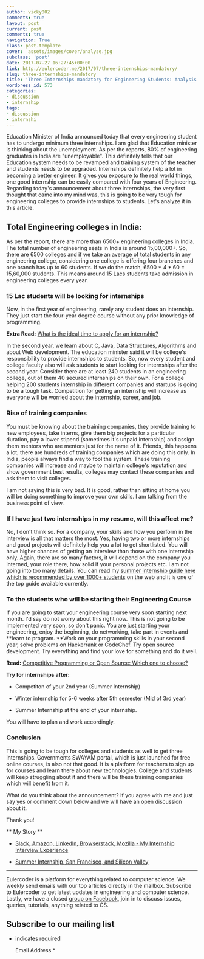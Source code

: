 ```yaml
---
author: vicky002
comments: true
layout: post
current: post
comments: true
navigation: True
class: post-template
cover:  assets/images/cover/analyse.jpg
subclass: 'post'
date: 2017-07-27 16:27:45+00:00
link: http://eulercoder.me/2017/07/three-internships-mandatory/
slug: three-internships-mandatory
title: 'Three Internships mandatory for Engineering Students: Analysis and Discussion'
wordpress_id: 573
categories:
- discussion
- internship
tags:
- discussion
- internshi
---
```


Education Minister of India announced today that every engineering student has to undergo minimum three internships. I am glad that Education minister is thinking about the unemployment. As per the reports, 80% of engineering graduates in India are "unemployable". This definitely tells that our Education system needs to be revamped and training system of the teacher and students needs to be upgraded. Internships definitely help a lot in becoming a better engineer. It gives you exposure to the real world things, one good internship can be easily compared with four years of Engineering. Regarding today's announcement about three internships, the very first thought that came into my mind was, this is going to be very tough for engineering colleges to provide internships to students. Let's analyze it in this article.


## Total Engineering colleges in India:

<!-- more -->
As per the report, there are more than 6500+ engineering colleges in India. The total number of engineering seats in India is around 15,00,000+. So, there are 6500 colleges and if we take an average of total students in any engineering college, considering one college is offering four branches and one branch has up to 60 students. If we do the match, 6500 * 4 * 60 = 15,60,000 students. This means around 15 Lacs students take admission in engineering colleges every year.


### 15 Lac students will be looking for internships


Now, in the first year of engineering, rarely any student does an internship. They just start the four-year degree course without any prior knowledge of programming.

**Extra Read:** [What is the ideal time to apply for an internship?](http://eulercoder.me/2017/07/what-is-the-ideal-time-to-apply-for-internships-and-jobs/)

In the second year, we learn about C, Java, Data Structures, Algorithms and about Web development. The education minister said it will be college's responsibility to provide internships to students. So, now every student and college faculty also will ask students to start looking for internships after the second year. Consider there are at least 240 students in an engineering college, out of them 40 secured internships on their own. For a college helping 200 students internship in different companies and startups is going to be a tough task. Competition for getting an internship will increase as everyone will be worried about the internship, career, and job.


### Rise of training companies


You must be knowing about the training companies, they provide training to new employees, take interns, give them big projects for a particular duration, pay a lower stipend (sometimes it's unpaid internship) and assign them mentors who are mentors just for the name of it. Friends, this happens a lot, there are hundreds of training companies which are doing this only. In India, people always find a way to fool the system. These training companies will increase and maybe to maintain college's reputation and show government best results, colleges may contact these companies and ask them to visit colleges.

I am not saying this is very bad. It is good, rather than sitting at home you will be doing something to improve your own skills. I am talking from the business point of view.


### If I have just two internships in my resume, will this affect me?


No, I don't think so. For a company, your skills and how you perform in the interview is all that matters the most. Yes, having two or more internships and good projects will definitely help you a lot to get shortlisted. You will have higher chances of getting an interview than those with one internship only. Again, there are so many factors, it will depend on the company you interned, your role there, how solid if your personal projects etc. I am not going into too many details. You can read my [summer internship guide here which is recommended by over 1000+ students](http://eulercoder.me/2017/07/summer-internship-ultimate-guide/) on the web and it is one of the top guide available currently.


### To the students who will be starting their Engineering Course


If you are going to start your engineering course very soon starting next month. I'd say do not worry about this right now. This is not going to be implemented very soon, so don't panic. You are just starting your engineering, enjoy the beginning, do networking, take part in events and **learn to program. **Work on your programming skills in your second year, solve problems on Hackerrank or CodeChef. Try open source development. Try everything and find your love for something and do it well.

**Read:** [Competitive Programming or Open Source: Which one to choose?](http://eulercoder.me/2017/07/competitive-programming-open-source/)

**Try for internships after:**

- Competiton of your 2nd year (Summer Internship)

- Winter internship for 5-6 weeks after 5th semester (Mid of 3rd year)

- Summer Internship at the end of your internship.

You will have to plan and work accordingly.


### **Conclusion**


This is going to be tough for colleges and students as well to get three internships. Governments SWAYAM portal, which is just launched for free online courses, is also not that good. It is a platform for teachers to sign up for courses and learn there about new technologies. College and students will keep struggling about it and there will be these training companies which will benefit from it.

What do you think about the announcement? If you agree with me and just say yes or comment down below and we will have an open discussion about it.

Thank you!

** My Story **

- [Slack, Amazon, LinkedIn, Browserstack, Mozilla - My Internship Interview Experience](http://eulercoder.me/2017/07/slack-amazon-mozilla-linkedin-interview/)

- [Summer Internship, San Francisco, and Silicon Valley](http://eulercoder.me/2017/07/slack-internship-sf-silicon-valley/)
<!-- more -->

------

Eulercoder is a platform for everything related to computer science. We weekly send emails with our top articles directly in the mailbox. Subscribe to Eulercoder to get latest updates in engineering and computer science. Lastly, we have a closed [group on Facebook](https://www.facebook.com/groups/eulercoder), join in to discuss issues, queries, tutorials, anything related to CS.







    


	

## Subscribe to our mailing list




* indicates required





	Email Address  *

	



	


		


		


	

   
    


    


    














